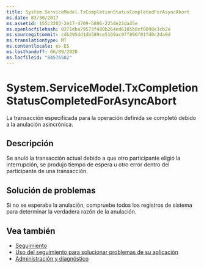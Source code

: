 ```yaml
---
title: System.ServiceModel.TxCompletionStatusCompletedForAsyncAbort
ms.date: 03/30/2017
ms.assetid: 155c3203-2e17-4709-b896-2254e22da45e
ms.openlocfilehash: 8371dba79573f480b264ed6185b8cf0098e3cb2a
ms.sourcegitcommit: cdb295dd1db589ce5169ac9ff096f01fd0c2da9d
ms.translationtype: MT
ms.contentlocale: es-ES
ms.lasthandoff: 06/09/2020
ms.locfileid: "84576582"
---
```

# <a name="systemservicemodeltxcompletionstatuscompletedforasyncabort"></a>System.ServiceModel.TxCompletionStatusCompletedForAsyncAbort
La transacción especificada para la operación definida se completó debido a la anulación asincrónica.  
  
## <a name="description"></a>Descripción  
 Se anuló la transacción actual debido a que otro participante eligió la interrupción, se produjo tiempo de espera u otro error dentro del participante de una transacción.  
  
## <a name="troubleshooting"></a>Solución de problemas  
 Si no se esperaba la anulación, compruebe todos los registros de sistema para determinar la verdadera razón de la anulación.  
  
## <a name="see-also"></a>Vea también

- [Seguimiento](index.md)
- [Uso del seguimiento para solucionar problemas de su aplicación](using-tracing-to-troubleshoot-your-application.md)
- [Administración y diagnóstico](../index.md)
